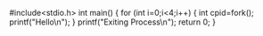 #include<stdio.h>
int main()
{
  for (int i=0;i<4;i++)
  {
    int cpid=fork();
    printf("Hello\n");
  }
  printf("Exiting Process\n");
  return 0;
}
